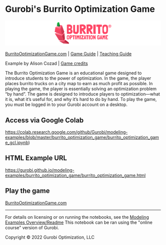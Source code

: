 # Gurobi's Burrito Optimization Game
![Burrito Optimization Game](util/bog_header.png)

[BurritoOptimizationGame.com](https://www.burritooptimizationgame.com/)
 | [Game Guide](https://www.gurobi.com/lp/academics/burrito-optimization-game-guide/#optimal-solutions)  |  [Teaching Guide](https://www.gurobi.com/lp/academics/burrito-optimization-teaching-guide/)

Example by Alison Cozad  | [Game credits](https://www.gurobi.com/lp/academics/burrito-optimization-game-guide/#who-built-this)


The Burrito Optimization Game is an educational game designed to introduce students to the power of optimization. In the game, the player places burrito trucks on a city map to earn as much profit as possible. In playing the game, the player is essentially solving an optimization problem “by hand”. The game is designed to introduce players to optimization—what it is, what it’s useful for, and why it’s hard to do by hand. To play the game, you must be logged in to your Gurobi account on a desktop.

## Access via Google Colab

https://colab.research.google.com/github/Gurobi/modeling-examples/blob/master/burrito_optimization_game/burrito_optimization_game_gcl.ipynb)

## HTML Example URL

https://gurobi.github.io/modeling-examples/burrito_optimization_game/burrito_optimization_game.html

## Play the game
[BurritoOptimizationGame.com](https://www.burritooptimizationgame.com/)


----
For details on licensing or on running the notebooks, see the [Modeling Examples Overview/Readme](https://github.com/Gurobi/modeling-examples/)
This notebook can be ran using the "online course" version of Gurobi.

Copyright © 2022 Gurobi Optimization, LLC
